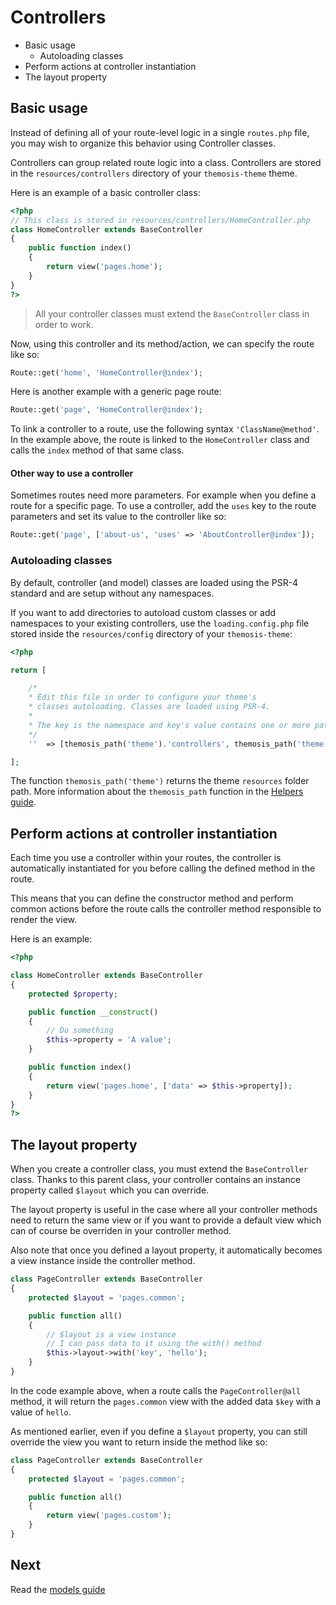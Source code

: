 Controllers
===========

- Basic usage
	- Autoloading classes
- Perform actions at controller instantiation
- The layout property

Basic usage
-----------

Instead of defining all of your route-level logic in a single `routes.php` file, you may wish to organize this behavior using Controller classes.

Controllers can group related route logic into a class. Controllers are stored in the `resources/controllers` directory of your `themosis-theme` theme.

Here is an example of a basic controller class:

```php
<?php
// This class is stored in resources/controllers/HomeController.php
class HomeController extends BaseController
{
	public function index()
	{
		return view('pages.home');
	}
}
?>
```

> All your controller classes must extend the `BaseController` class in order to work.

Now, using this controller and its method/action, we can specify the route like so:

```php
Route::get('home', 'HomeController@index');
```

Here is another example with a generic page route:

```php
Route::get('page', 'HomeController@index');
```

To link a controller to a route, use the following syntax `'ClassName@method'`. In the example above, the route is linked to the `HomeController` class and calls the `index` method of that same class.

#### Other way to use a controller

Sometimes routes need more parameters. For example when you define a route for a specific page. To use a controller, add the `uses` key to the route parameters and set its value to the controller like so:

```php
Route::get('page', ['about-us', 'uses' => 'AboutController@index']);
```

### Autoloading classes

By default, controller (and model) classes are loaded using the PSR-4 standard and are setup without any namespaces.

If you want to add directories to autoload custom classes or add namespaces to your existing controllers, use the `loading.config.php` file stored inside the `resources/config` directory of your `themosis-theme`:

```php
<?php

return [

    /*
    * Edit this file in order to configure your theme's
    * classes autoloading. Classes are loaded using PSR-4.
    *
    * The key is the namespace and key's value contains one or more paths to your classes.
    */
    ''  => [themosis_path('theme').'controllers', themosis_path('theme').'models']

];
```

The function `themosis_path('theme')` returns the theme `resources` folder path. More information about the `themosis_path` function in the [Helpers guide](http://framework.themosis.com/docs/helpers/).


Perform actions at controller instantiation
-------------------------------------------

Each time you use a controller within your routes, the controller is automatically instantiated for you before calling the defined method in the route.

This means that you can define the constructor method and perform common actions before the route calls the controller method responsible to render the view.

Here is an example:
```php
<?php

class HomeController extends BaseController
{
	protected $property;

	public function __construct()
	{
		// Do something
		$this->property = 'A value';
	}

	public function index()
	{	
		return view('pages.home', ['data' => $this->property]);
	}
}
?>
```

The layout property
-------------------

When you create a controller class, you must extend the `BaseController` class. Thanks to this parent class, your controller contains an instance property called `$layout` which you can override.

The layout property is useful in the case where all your controller methods need to return the same view or if you want to provide a default view which can of course be overriden in your controller method.

Also note that once you defined a layout property, it automatically becomes a view instance inside the controller method.

```php
class PageController extends BaseController
{
    protected $layout = 'pages.common';

    public function all()
    {
        // $layout is a view instance
        // I can pass data to it using the with() method
        $this->layout->with('key', 'hello');
    }
}
```

In the code example above, when a route calls the `PageController@all` method, it will return the `pages.common` view with the added data `$key` with a value of `hello`.

As mentioned earlier, even if you define a `$layout` property, you can still override the view you want to return inside the method like so:

```php
class PageController extends BaseController
{
    protected $layout = 'pages.common';

    public function all()
    {
        return view('pages.custom');
    }
}
```

Next
----
Read the [models guide](http://framework.themosis.com/docs/models/)
